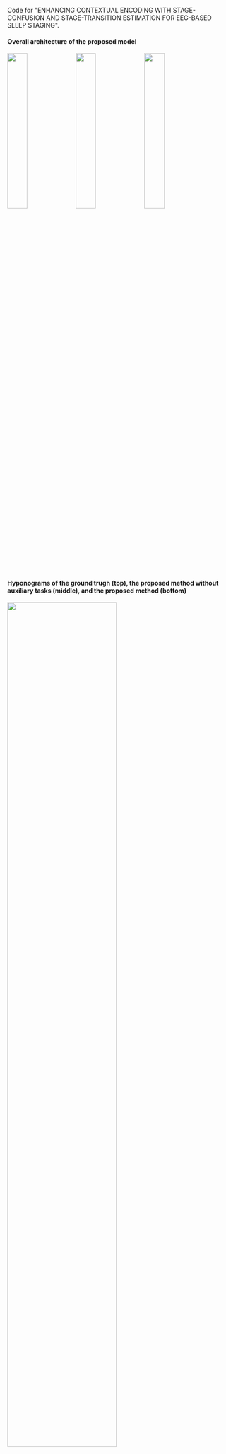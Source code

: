 Code for "ENHANCING CONTEXTUAL ENCODING WITH STAGE-CONFUSION AND STAGE-TRANSITION ESTIMATION FOR EEG-BASED SLEEP STAGING".

#### Overall architecture of the proposed model

<img src = "https://user-images.githubusercontent.com/69631032/148312176-f3b94282-c9fa-4d85-bb07-05f5b83833a3.jpg" 
     width="30%" height="30%">
<img src = "https://user-images.githubusercontent.com/69631032/148312154-95e2f4b2-15ca-436d-a8fa-d6d8e4dcf3c0.jpg" 
     width="30%" height="30%">
<img src = "https://user-images.githubusercontent.com/69631032/148312182-178f1abf-089a-419f-bdb1-a0da3f7c7362.jpg" 
     width="30%" height="30%">


#### Hyponograms of the ground trugh (top), the proposed method without auxiliary tasks (middle), and the proposed method (bottom)
<img src = "https://user-images.githubusercontent.com/69631032/148312848-71b25e3a-3929-44ca-ad78-34eb948b92b3.jpg" 
     width="70%" height="70%">
